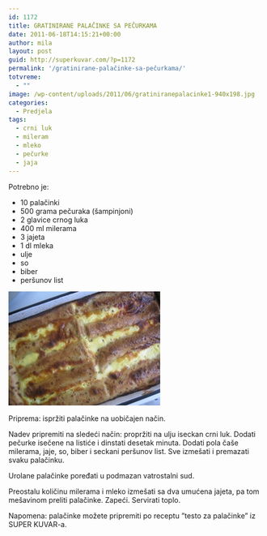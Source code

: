 ```yaml
---
id: 1172
title: GRATINIRANE PALAČINKE SA PEČURKAMA
date: 2011-06-18T14:15:21+00:00
author: mila
layout: post
guid: http://superkuvar.com/?p=1172
permalink: '/gratinirane-palačinke-sa-pečurkama/'
totvreme:
  - ""
image: /wp-content/uploads/2011/06/gratiniranepalacinke1-940x198.jpg
categories:
  - Predjela
tags:
  - crni luk
  - mileram
  - mleko
  - pečurke
  - jaja
---
```

Potrebno je:

  * 10 palačinki
  * 500 grama pečuraka (šampinjoni)
  * 2 glavice crnog luka
  * 400 ml milerama
  * 3 jajeta
  * 1 dl mleka
  * ulje
  * so
  * biber
  * peršunov list

[<img class="alignnone size-medium wp-image-9278" src="/wp-content/uploads/2011/06/gratiniranepalacinke1-300x225.jpg" alt="gratiniranepalacinke" width="300" height="225" />](/wp-content/uploads/2011/06/gratiniranepalacinke1.jpg)

Priprema: ispržiti palačinke na uobičajen način.

Nadev pripremiti na sledeći način: propržiti na ulju iseckan crni luk. Dodati pečurke isečene na listiće i dinstati desetak minuta. Dodati pola čaše milerama, jaje, so, biber i seckani peršunov list. Sve izmešati i premazati svaku palačinku.

Urolane palačinke poređati u podmazan vatrostalni sud.

Preostalu količinu milerama i mleko izmešati sa dva umućena jajeta, pa tom mešavinom preliti palačinke. Zapeći. Servirati toplo.

Napomena: palačinke možete pripremiti po receptu &#8221;testo za palačinke&#8221; iz SUPER KUVAR-a.